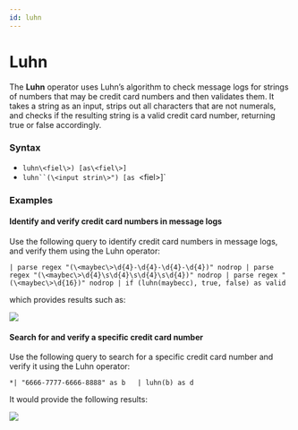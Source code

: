 ```yaml
---
id: luhn
---
```


# Luhn

The **Luhn** operator uses Luhn’s algorithm to check message logs for
strings of numbers that may be credit card numbers and then validates
them. It takes a string as an input, strips out all characters that are
not numerals, and checks if the resulting string is a valid credit card
number, returning true or false accordingly.

### Syntax

* `luhn\<fiel\>) [as\<fiel\>]`
* `luhn``(\<input strin\>") [as `\<fiel\>]`

### Examples

#### Identify and verify credit card numbers in message logs

Use the following query to identify credit card numbers in message logs,
and verify them using the Luhn operator:

`| parse regex "(\<maybec\>\d{4}-\d{4}-\d{4}-\d{4})" nodrop | parse regex "(\<maybec\>\d{4}\s\d{4}\s\d{4}\s\d{4})" nodrop | parse regex "(\<maybec\>\d{16})" nodrop | if (luhn(maybecc), true, false) as valid`

which provides results such as:

![](../../static/img/Search-Query-Language/Search-Operators/Luhn/../../../../Assets/Media_Repo_for_Search/luhn_operator_example.png)

#### Search for and verify a specific credit card number

Use the following query to search for a specific credit card number and
verify it using the Luhn operator:

`*| "6666-7777-6666-8888" as b   | luhn(b) as d`

It would provide the following results:

![](../../static/img/Search-Query-Language/Search-Operators/Luhn/../../../../Assets/Media_Repo_for_Search/lunh_operator_example1.png)
